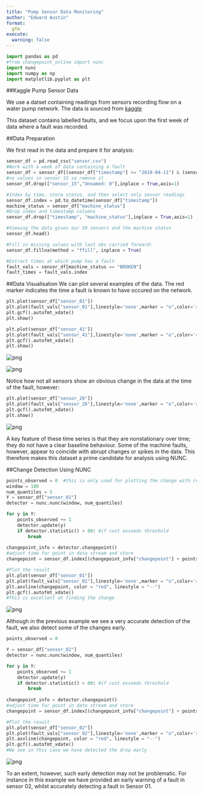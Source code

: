 ```yaml
---
title: "Pump Sensor Data Monitoring"
author: "Edward Austin"
format: 
  gfm
execute:
  warning: false
---
```


```python
import pandas as pd
#from changepoint_online import nunc
import nunc
import numpy as np
import matplotlib.pyplot as plt
```
##Kaggle Pump Sensor Data

We use a datset containing readings from sensors recording flow on a water pump network. The data is sourced from [kaggle](https://www.kaggle.com/datasets/nphantawee/pump-sensor-data)

This dataset contains labelled faults, and we focus upon the first week of data where a fault was recorded. 

##Data Preparation

We first read in the data and prepare it for analysis:

```python
sensor_df = pd.read_csv("sensor.csv")
#Work with a week of data containing a fault
sensor_df = sensor_df[(sensor_df["timestamp"] >= "2018-04-11") & (sensor_df["timestamp"] <= "2018-04-17")]
#no values in sensor 15 so remove it
sensor_df.drop(["sensor_15","Unnamed: 0"],inplace = True,axis=1)

#Index by time, store status, and then select only sensor readings
sensor_df.index = pd.to_datetime(sensor_df["timestamp"])
machine_status = sensor_df["machine_status"]
#Drop index and timestamp columns
sensor_df.drop(["timestamp", "machine_status"],inplace = True,axis=1)

#Viewing the data gives our 50 sensors and the machine status
sensor_df.head()

#Fill in missing values with last obs carried forward:
sensor_df.fillna(method = "ffill", inplace = True)

#Extract times at which pump has a fault
fault_vals = sensor_df[machine_status == "BROKEN"]
fault_times = fault_vals.index
```

##Data Visualisation
We can plot several examples of the data. The red marker indicates the time a fault is known to have occured on the network.


```python
plt.plot(sensor_df["sensor_01"])
plt.plot(fault_vals["sensor_01"],linestyle='none',marker = "o",color='red',markersize=8)
plt.gcf().autofmt_xdate()
plt.show()

plt.plot(sensor_df["sensor_41"])
plt.plot(fault_vals["sensor_41"],linestyle='none',marker = "o",color='red',markersize=8)
plt.gcf().autofmt_xdate()
plt.show()
```


    
![png](output_5_0.png)
    



    
![png](output_5_1.png)
    


Notice how not all sensors show an obvious change in the data at the time of the fault, however:


```python
plt.plot(sensor_df["sensor_26"])
plt.plot(fault_vals["sensor_26"],linestyle='none',marker = "o",color='red',markersize=8)
plt.gcf().autofmt_xdate()
plt.show()
```


    
![png](output_7_0.png)
    


A key feature of these time series is that they are nonstationary over time; they do not have a clear baseline behaviour. Some of the machine faults, however, appear to coincide with abrupt changes or spikes in the data. This therefore makes this dataset a prime candidate for analysis using NUNC. 

##Change Detection Using NUNC


```python
points_observed = 0  #this is only used for plotting the change with respect to the whole time series.
window = 180
num_quantiles = 5
Y = sensor_df["sensor_01"]
detector = nunc.nunc(window, num_quantiles)

for y in Y:
    points_observed += 1
    detector.update(y)
    if detector.statistic() > 80: #if cost exceeds threshold
        break
    
changepoint_info = detector.changepoint()
#adjust time for point in data stream and store
changepoint = sensor_df.index[(changepoint_info["changepoint"] + points_observed - window)]

#Plot the result
plt.plot(sensor_df["sensor_01"])
plt.plot(fault_vals["sensor_01"],linestyle='none',marker = "o",color='red',markersize=8)
plt.axvline(changepoint, color = "red", linestyle = "--")
plt.gcf().autofmt_xdate()
#This is excellent at finding the change
```


    
![png](output_9_0.png)
    


Although in the previous example we see a very accurate detection of the fault, we also detect some of the changes early. 


```python
points_observed = 0

Y = sensor_df["sensor_02"]
detector = nunc.nunc(window, num_quantiles)

for y in Y:
    points_observed += 1
    detector.update(y)
    if detector.statistic() > 80: #if cost exceeds threshold
        break
    
changepoint_info = detector.changepoint()
#adjust time for point in data stream and store
changepoint = sensor_df.index[(changepoint_info["changepoint"] + points_observed - window)]

#Plot the result
plt.plot(sensor_df["sensor_02"])
plt.plot(fault_vals["sensor_02"],linestyle='none',marker = "o",color='red',markersize=8)
plt.axvline(changepoint, color = "red", linestyle = "--")
plt.gcf().autofmt_xdate()
#We see in this case we have detected the drop early 
```


    
![png](output_11_0.png)
    


To an extent, however, such early detection may not be problematic.
For instance in this example we have provided an early warning of a fault in sensor 02, whilst accurately detecting a fault 
in Sensor 01.


```python

```
